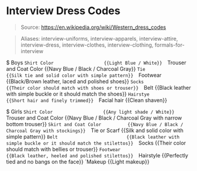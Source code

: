 # Interview Dress Codes

> Source: https://en.wikipedia.org/wiki/Western_dress_codes

> Aliases: interview-uniforms, interview-apparels, interview-attire, interview-dress, interview-clothes, interview-clothing, formals-for-interview

$ Boys
    `Shirt Color                   {{Light Blue / White}} 
    `Trouser and Coat Color        {{Navy Blue / Black / Charcoal Gray}} 
    `Tie                           {{Silk tie and solid color with simple pattern}} 
    `Footwear                      {{Black/Brown leather, laced and polished shoes}} 
    `Socks                         {{Their color should match with shoes or trouser}} 
    `Belt                          {{Black leather with simple buckle or it should match the shoes}} 
    `Hairstye                      {{Short hair and finely trimmed}} 
    `Facial hair                   {{Clean shaven}} 

$ Girls
    `Shirt Color                   {{Any light shade / White}} 
    `Trouser and Coat Color        {{Navy Blue / Black / Charcoal Gray with narrow bottom trouser}} 
    `Skirt and Coat Color          {{Navy Blue / Black / Charcoal Gray with stockings}} 
    `Tie or Scarf                  {{Silk and solid color with simple pattern}} 
    `Belt                          {{Black leather with simple buckle or it should match the stilettos}} 
    `Socks                         {{Their color should match with bellies or trouser}} 
    `Footwear                      {{Black leather, heeled and polished stilettos}} 
    `Hairstyle                     {{Perfectly tied and no bangs on the face}} 
    `Makeup                        {{Light makeup}} 

